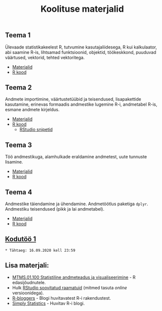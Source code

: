 ﻿---
layout: page
title: Koolituse materjalid
---


## Teema 1


Ülevaade statistikakeelest R, tutvumine kasutajaliidesega, R kui kalkulaator, abi saamine R-is, lihtsamad funktsioonid, objektid, töökeskkond, puuduvad väärtused, vektorid, tehted vektoritega. 
 
* [Materjalid](teema1)
* [R kood](https://github.com/Rkursus/tykliinikum/raw/master/_teema1/teema1_kood.R)


## Teema 2


Andmete importimine, väärtustetüübid ja teisendused, lisapakettide kasutamine, erinevas formaadis andmestike lugemine R-i, andmetabel R-is, esmane andmete kirjeldus.

* [Materjalid](teema2)
* [R kood](https://github.com/Rkursus/tykliinikum/raw/master/_teema2/teema2_kood.R)
	* [RStudio snipetid](https://github.com/Rkursus/tykliinikum/raw/master/RStudio_snippetid.txt)


## Teema 3


Töö andmestikuga, alamhulkade eraldamine andmetest, uute tunnuste lisamine. 

* [Materjalid](teema3)
* [R kood](https://github.com/Rkursus/tykliinikum/raw/master/_teema3/teema3_kood.R)


## Teema 4


Andmestike täiendamine ja ühendamine. Andmetöötlus paketiga `dplyr`. Andmestiku teisendused (pikk ja lai andmetabel).

* [Materjalid](teema4)
* [R kood](https://github.com/Rkursus/tykliinikum/raw/master/_teema4/teema4_kood.R)

## [Kodutöö 1](kodutoo1)
    * Tähtaeg: 16.09.2020 kell 23:59



		
## Lisa materjali:

* [MTMS.01.100 Statistiline andmeteadus ja visualiseerimine](https://andmeteadus.github.io/2019/) - R edasijõudnutele.
* Hulk [RStudio soovitatud raamatuid](https://rstudio.com/resources/books/) (mitmed tasuta _online_ versioonidega).
* [R-bloggers](https://www.r-bloggers.com/) - Blogi huvitavatest R-i rakendustest.
* [Simply Statistics](https://simplystatistics.org/) - Huvitav R-i blogi.

